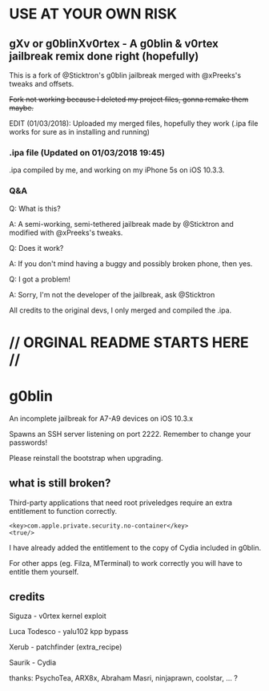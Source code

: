 # USE AT YOUR OWN RISK


## gXv or g0blinXv0rtex - A g0blin & v0rtex jailbreak remix done right (hopefully)

This is a fork of @Sticktron's g0blin jailbreak merged with @xPreeks's tweaks and offsets.

<s>Fork not working because I deleted my project files, gonna remake them maybe.</s>

EDIT (01/03/2018): Uploaded my merged files, hopefully they work (.ipa file works for sure as in installing and running)

### .ipa file (Updated on 01/03/2018 19:45) 

.ipa compiled by me, and working on my iPhone 5s on iOS 10.3.3.

### Q&A

Q: What is this?

A: A semi-working, semi-tethered jailbreak made by @Sticktron and modified with @xPreeks's tweaks.

Q: Does it work?

A: If you don't mind having a buggy and possibly broken phone, then yes.

Q: I got a problem!

A: Sorry, I'm not the developer of the jailbreak, ask @Sticktron



All credits to the original devs, I only merged and compiled the .ipa.


# // ORGINAL README STARTS HERE //

# g0blin

An incomplete jailbreak for A7-A9 devices on iOS 10.3.x

Spawns an SSH server listening on port 2222. Remember to change your passwords!

Please reinstall the bootstrap when upgrading.


## what is still broken?

Third-party applications that need root priveledges require an extra entitlement to function correctly.

````
<key>com.apple.private.security.no-container</key>
<true/>
````

I have already added the entitlement to the copy of Cydia included in g0blin.

For other apps (eg. Filza, MTerminal) to work correctly you will have to entitle them yourself.


## credits

Siguza - v0rtex kernel exploit

Luca Todesco - yalu102 kpp bypass

Xerub - patchfinder (extra_recipe)

Saurik - Cydia

thanks: PsychoTea, ARX8x, Abraham Masri, ninjaprawn, coolstar, ... ?
